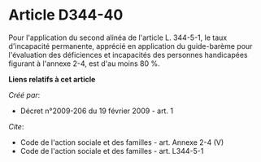 # Article D344-40

Pour l'application du second alinéa de l'article L. 344-5-1, le taux d'incapacité permanente, apprécié en application du
guide-barème pour l'évaluation des déficiences et incapacités des personnes handicapées figurant à l'annexe 2-4, est d'au
moins 80 %.

**Liens relatifs à cet article**

_Créé par_:

  - Décret n°2009-206 du 19 février 2009 - art. 1

_Cite_:

  - Code de l'action sociale et des familles - art. Annexe 2-4 (V)
  - Code de l'action sociale et des familles - art. L344-5-1
